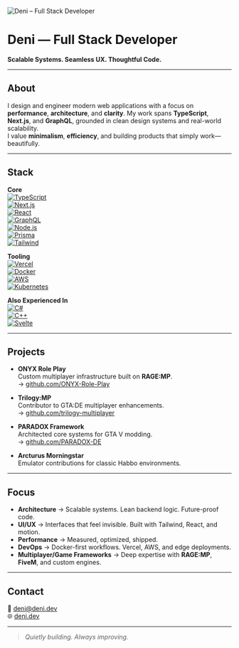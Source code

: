 ![Deni – Full Stack Developer](https://i.imgur.com/BkNxCY3.png)
# Deni — Full Stack Developer  
**Scalable Systems. Seamless UX. Thoughtful Code.**

---

## About

I design and engineer modern web applications with a focus on **performance**, **architecture**, and **clarity**. My work spans **TypeScript**, **Next.js**, and **GraphQL**, grounded in clean design systems and real-world scalability.  
I value **minimalism**, **efficiency**, and building products that simply work—beautifully.

---

## Stack

**Core**  
[![TypeScript](https://img.shields.io/badge/-TypeScript-007ACC?style=flat&logo=typescript&logoColor=white)]()  
[![Next.js](https://img.shields.io/badge/-Next.js-000?style=flat&logo=nextdotjs&logoColor=white)]()  
[![React](https://img.shields.io/badge/-React-61DAFB?style=flat&logo=react&logoColor=black)]()  
[![GraphQL](https://img.shields.io/badge/-GraphQL-E10098?style=flat&logo=graphql&logoColor=white)]()  
[![Node.js](https://img.shields.io/badge/-Node.js-339933?style=flat&logo=nodedotjs&logoColor=white)]()  
[![Prisma](https://img.shields.io/badge/-Prisma-2D3748?style=flat&logo=prisma&logoColor=white)]()  
[![Tailwind](https://img.shields.io/badge/-Tailwind-38B2AC?style=flat&logo=tailwindcss&logoColor=white)]()

**Tooling**  
[![Vercel](https://img.shields.io/badge/-Vercel-000?style=flat&logo=vercel&logoColor=white)]()  
[![Docker](https://img.shields.io/badge/-Docker-2496ED?style=flat&logo=docker&logoColor=white)]()  
[![AWS](https://img.shields.io/badge/-AWS-FF9900?style=flat&logo=amazonaws&logoColor=white)]()  
[![Kubernetes](https://img.shields.io/badge/-Kubernetes-326CE5?style=flat&logo=kubernetes&logoColor=white)]()

**Also Experienced In**  
[![C#](https://img.shields.io/badge/-C%23-239120?style=flat&logo=c-sharp&logoColor=white)]()  
[![C++](https://img.shields.io/badge/-C++-00599C?style=flat&logo=c%2B%2B&logoColor=white)]()  
[![Svelte](https://img.shields.io/badge/-Svelte-FF3E00?style=flat&logo=svelte&logoColor=white)]()

---

## Projects

- **ONYX Role Play**  
  Custom multiplayer infrastructure built on **RAGE:MP**.  
  → [github.com/ONYX-Role-Play](https://github.com/ONYX-Role-Play)

- **Trilogy:MP**  
  Contributor to GTA:DE multiplayer enhancements.  
  → [github.com/trilogy-multiplayer](https://github.com/trilogy-multiplayer)

- **PARADOX Framework**  
  Architected core systems for GTA V modding.  
  → [github.com/PARADOX-DE](https://github.com/PARADOX-DE)

- **Arcturus Morningstar**  
  Emulator contributions for classic Habbo environments.

---

## Focus

- **Architecture** → Scalable systems. Lean backend logic. Future-proof code.  
- **UI/UX** → Interfaces that feel invisible. Built with Tailwind, React, and motion.  
- **Performance** → Measured, optimized, shipped.  
- **DevOps** → Docker-first workflows. Vercel, AWS, and edge deployments.  
- **Multiplayer/Game Frameworks** → Deep expertise with **RAGE:MP**, **FiveM**, and custom engines.

---

## Contact

📮 [deni@deni.dev](mailto:deni@deni.dev)  
🌐 [deni.dev](https://deni.dev)

---

> *Quietly building. Always improving.*
